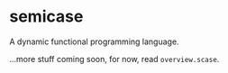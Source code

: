 # semicase

A dynamic functional programming language.

...more stuff coming soon, for now, read `overview.scase`.
